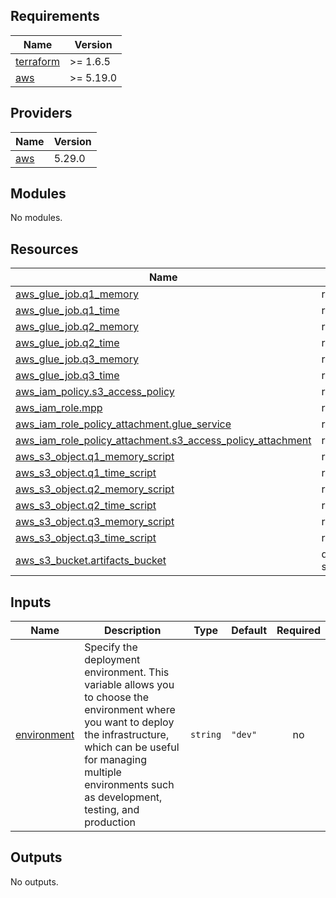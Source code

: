 ## Requirements

| Name | Version |
|------|---------|
| <a name="requirement_terraform"></a> [terraform](#requirement\_terraform) | >= 1.6.5 |
| <a name="requirement_aws"></a> [aws](#requirement\_aws) | >= 5.19.0 |

## Providers

| Name | Version |
|------|---------|
| <a name="provider_aws"></a> [aws](#provider\_aws) | 5.29.0 |

## Modules

No modules.

## Resources

| Name | Type |
|------|------|
| [aws_glue_job.q1_memory](https://registry.terraform.io/providers/hashicorp/aws/latest/docs/resources/glue_job) | resource |
| [aws_glue_job.q1_time](https://registry.terraform.io/providers/hashicorp/aws/latest/docs/resources/glue_job) | resource |
| [aws_glue_job.q2_memory](https://registry.terraform.io/providers/hashicorp/aws/latest/docs/resources/glue_job) | resource |
| [aws_glue_job.q2_time](https://registry.terraform.io/providers/hashicorp/aws/latest/docs/resources/glue_job) | resource |
| [aws_glue_job.q3_memory](https://registry.terraform.io/providers/hashicorp/aws/latest/docs/resources/glue_job) | resource |
| [aws_glue_job.q3_time](https://registry.terraform.io/providers/hashicorp/aws/latest/docs/resources/glue_job) | resource |
| [aws_iam_policy.s3_access_policy](https://registry.terraform.io/providers/hashicorp/aws/latest/docs/resources/iam_policy) | resource |
| [aws_iam_role.mpp](https://registry.terraform.io/providers/hashicorp/aws/latest/docs/resources/iam_role) | resource |
| [aws_iam_role_policy_attachment.glue_service](https://registry.terraform.io/providers/hashicorp/aws/latest/docs/resources/iam_role_policy_attachment) | resource |
| [aws_iam_role_policy_attachment.s3_access_policy_attachment](https://registry.terraform.io/providers/hashicorp/aws/latest/docs/resources/iam_role_policy_attachment) | resource |
| [aws_s3_object.q1_memory_script](https://registry.terraform.io/providers/hashicorp/aws/latest/docs/resources/s3_object) | resource |
| [aws_s3_object.q1_time_script](https://registry.terraform.io/providers/hashicorp/aws/latest/docs/resources/s3_object) | resource |
| [aws_s3_object.q2_memory_script](https://registry.terraform.io/providers/hashicorp/aws/latest/docs/resources/s3_object) | resource |
| [aws_s3_object.q2_time_script](https://registry.terraform.io/providers/hashicorp/aws/latest/docs/resources/s3_object) | resource |
| [aws_s3_object.q3_memory_script](https://registry.terraform.io/providers/hashicorp/aws/latest/docs/resources/s3_object) | resource |
| [aws_s3_object.q3_time_script](https://registry.terraform.io/providers/hashicorp/aws/latest/docs/resources/s3_object) | resource |
| [aws_s3_bucket.artifacts_bucket](https://registry.terraform.io/providers/hashicorp/aws/latest/docs/data-sources/s3_bucket) | data source |

## Inputs

| Name | Description | Type | Default | Required |
|------|-------------|------|---------|:--------:|
| <a name="input_environment"></a> [environment](#input\_environment) | Specify the deployment environment. This variable allows you to choose the environment where you want to deploy the infrastructure, which can be useful for managing multiple environments such as development, testing, and production | `string` | `"dev"` | no |

## Outputs

No outputs.
